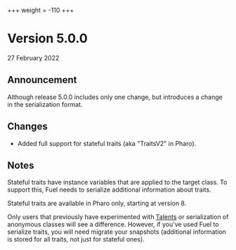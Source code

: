+++
weight = -110
+++

# Version 5.0.0
27 February 2022

## Announcement
Although release 5.0.0 includes only one change, but introduces a
change in the serialization format.

## Changes
- Added full support for stateful traits (aka "TraitsV2" in Pharo). 

## Notes
Stateful traits have instance variables that are applied to the target class. To support this, Fuel needs to serialize additional information about traits.
	
Stateful traits are available in Pharo only, starting at version 8.

Only users that previously have experimented with [Talents](https://github.com/tesonep/pharo-talents) or serialization of anonymous classes will see a difference. However, if you've used Fuel to serialize traits, you will need migrate your snapshots (additional information is stored for all traits, not
just for stateful ones).